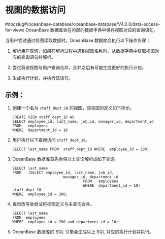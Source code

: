 视图的数据访问 
============================
#docslug#/oceanbase-database/oceanbase-database/V4.0.0/data-access-for-views
OceanBase 数据库会在内部的数据字典中保存视图对应的查询语句。

当用户尝试通过视图读取数据时，OceanBase 数据库会执行以下操作步骤：

1. 解析用户查询，如果在解析过程中遇到视图名称时，从数据字典中获取视图对应的查询语句并解析。

   

2. 尝试将该视图与用户查询合并，合并之后有可能生成更好的执行计划。

   

3. 生成执行计划，并执行该语句。

   




示例： 
------------------------

1. 创建一个名为 `staff_dept_10` 的视图，该视图的定义如下所示。

   ```plsql
   CREATE VIEW staff_dept_10 AS
   SELECT employee_id, last_name, job_id, manager_id, department_id
   FROM   employees
   WHERE  department_id = 10
   ```

   

2. 用户执行以下查询访问 `staff_dept_10`。

   ```plsql
   SELECT last_name FROM  staff_dept_10 WHERE  employee_id = 200;
   ```

   

3. OceanBase 数据库首先会将以上查询解析成如下查询。

   ```plsql
   SELECT last_name 
   FROM   (SELECT employee_id, last_name, job_id, 
                          manager_id, department_id
                                   FROM   employees
                                   WHERE  department_id = 10) staff_dept_10
   WHERE  employee_id = 200;
   ```

   

4. 查询改写会尝试将视图定义与主查询合并。

   ```plsql
   SELECT last_name 
   FROM  employees
   WHERE  employee_id = 200 and department_id = 10;
   ```

   

5. OceanBase 数据库的 SQL 引擎会生成以上 SQL 对应的执行计划并执行。

   



